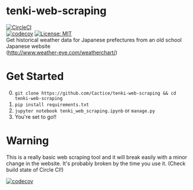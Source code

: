 # tenki-web-scraping
[![CircleCI](https://circleci.com/gh/Cactice/tenki-web-scraping.svg?style=svg)](https://circleci.com/gh/Cactice/tenki-web-scraping)<br>
[![codecov](https://codecov.io/gh/Cactice/tenki-web-scraping/branch/master/graph/badge.svg)](https://codecov.io/gh/Cactice/tenki-web-scraping)
[![License: MIT](https://img.shields.io/badge/License-MIT-yellow.svg)](https://opensource.org/licenses/MIT)
<br>
Get historical weather data for Japanese prefectures from an old school Japanese website<br>
(http://www.weather-eye.com/weatherchart/)



# Get Started
0. `git clone https://github.com/Cactice/tenki-web-scraping && cd tenki-web-scraping`
1. `pip install requirements.txt`
2. `jupyter notebook tenki_web_scraping.ipynb` or `manage.py`
3. You're set to go!!

# Warning
This is a really basic web scraping tool and it will break easily with a minor change in the website.
It's probably broken by the time you use it. (Check build state of Circle CI!)

[![codecov](https://codecov.io/gh/Cactice/tenki-web-scraping/branch/master/graphs/sunburst.svg)](https://codecov.io/gh/Cactice/tenki-web-scraping)
